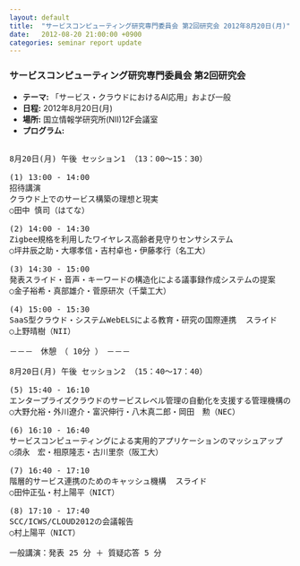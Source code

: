 ```yaml
---
layout: default
title:  "サービスコンピューティング研究専門委員会 第2回研究会 2012年8月20日(月)"
date:   2012-08-20 21:00:00 +0900
categories: seminar report update
---
```


### サービスコンピューティング研究専門委員会 第2回研究会
- __テーマ:__ 「サービス・クラウドにおけるAI応用」および一般
- __日程:__ 2012年8月20日(月)
- __場所:__ 国立情報学研究所(NII)12F会議室
- __プログラム:__

<pre>

8月20日(月) 午後 セッション1 （13：00～15：30）

(1) 13:00 - 14:00
招待講演
クラウド上でのサービス構築の理想と現実
○田中 慎司（はてな）

(2) 14:00 - 14:30
Zigbee規格を利用したワイヤレス高齢者見守りセンサシステム
○坪井辰之助・大塚孝信・吉村卓也・伊藤孝行（名工大）

(3) 14:30 - 15:00
発表スライド・音声・キーワードの構造化による議事録作成システムの提案
○金子裕希・真部雄介・菅原研次（千葉工大）

(4) 15:00 - 15:30
SaaS型クラウド・システムWebELSによる教育・研究の国際連携  スライド
○上野晴樹（NII）

－－－　休憩　（ 10分 ）　－－－

8月20日(月) 午後 セッション2 （15：40～17：40）

(5) 15:40 - 16:10
エンタープライズクラウドのサービスレベル管理の自動化を支援する管理機構の開発と評価  スライド
○大野允裕・外川遼介・富沢伸行・八木真二郎・岡田　勲（NEC）

(6) 16:10 - 16:40
サービスコンピューティングによる実用的アプリケーションのマッシュアップ  スライド
○須永　宏・相原隆志・古川里奈（阪工大）

(7) 16:40 - 17:10
階層的サービス連携のためのキャッシュ機構  スライド
○田仲正弘・村上陽平（NICT）

(8) 17:10 - 17:40
SCC/ICWS/CLOUD2012の会議報告
○村上陽平（NICT）

一般講演：発表 25 分 ＋ 質疑応答 5 分
</pre>


